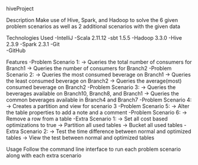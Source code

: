 hiveProject

Description
	Make use of Hive, Spark, and Hadoop to solve the 6 given problem scenarios
	as well as 2 additional scenarios with the given data

Technologies Used
	-IntelliJ
	-Scala	2.11.12
	-sbt	1.5.5
	-Hadoop	3.3.0
	-Hive	2.3.9
	-Spark	2.3.1
	-Git	
	-GitHub
	
Features
	-Problem Scenario 1:
		-> Queries the total number of consumers for Branch1
		-> Queries the number of consumers for Branch2
	-Problem Scenario 2:
		-> Queries the most consumed beverage on Branch1
		-> Queries the least consumed beverage on Branch2
		-> Queries the average(most) consumed beverage on Branch2
	-Problem Scenario 3:
		-> Queries the beverages available on Branch10, Branch8, and Branch1
		-> Queries the common beverages available in Branch4 and Branch7
	-Problem Scenario 4:
		-> Creates a partition and view for scenario 3
	-Problem Scenario 5:
		-> Alter the table properties to add a note and a comment
	-Problem Scenario 6:
		-> Remove a row from a table
	-Extra Scenario 1:
		-> Set all cost based optimizations to true
		-> Partition all used tables
		-> Bucket all used tables
	-Extra Scenario 2:
		-> Test the time difference between normal and optimized tables
		-> View the test between normal and optimized tables
		
Usage
	Follow the command line interface to run each problem scenario along with each extra scenario
